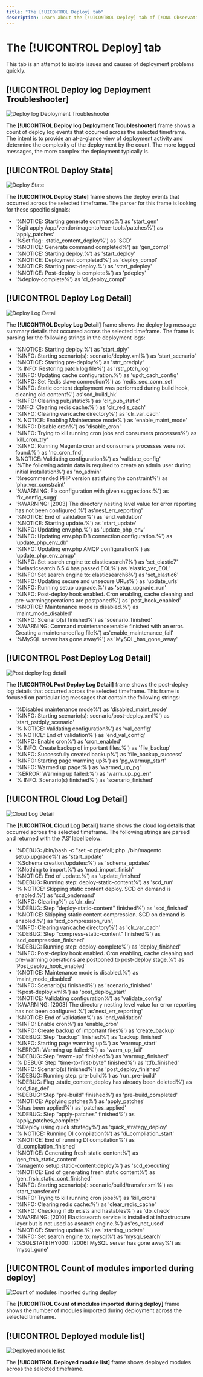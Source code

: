 ```yaml
---
title: "The [!UICONTROL Deploy] tab"
description: Learn about the [!UICONTROL Deploy] tab of [!DNL Observation for Adobe Commerce].
---
```

# The [!UICONTROL Deploy] tab

This tab is an attempt to isolate issues and causes of deployment problems quickly.

## [!UICONTROL Deploy log Deployment Troubleshooter]

![Deploy log Deployment Troubleshooter](../../assets/tools/deploy-tab-1.jpg)

The **[!UICONTROL Deploy log Deployment Troubleshooter]** frame shows a count of deploy log events that occurred across the selected timeframe. The intent is to provide an at-a-glance view of deployment activity and determine the complexity of the deployment by the count. The more logged messages, the more complex the deployment typically is.

## [!UICONTROL Deploy State]

![Deploy State](../../assets/tools/deploy-tab-2.jpg)

The **[!UICONTROL Deploy State]** frame shows the deploy events that occurred across the selected timeframe. The parser for this frame is looking for these specific signals:

* '%NOTICE: Starting generate command%') as 'start_gen'
* '%git apply /app/vendor/magento/ece-tools/patches%') as 'apply_patches'
* '%Set flag: .static_content_deploy%') as 'SCD'
* '%NOTICE: Generate command completed%') as 'gen_compl'
* '%NOTICE: Starting deploy.%') as 'start_deploy'
* '%NOTICE: Deployment completed%') as 'deploy_compl'
* '%NOTICE: Starting post-deploy.%') as 'start_pdeploy'
* '%NOTICE: Post-deploy is complete%') as 'pdeploy'
* '%deploy-complete%') as 'cl_deploy_compl'

## [!UICONTROL Deploy Log Detail]

![Deploy Log Detail](../../assets/tools/deploy-tab-3.jpg)

The **[!UICONTROL Deploy Log Detail]** frame shows the deploy log message summary details that occurred across the selected timeframe. The frame is parsing for the following strings in the deployment logs:

* ‘%NOTICE: Starting deploy.%') as 'start_dply'
* '%INFO: Starting scenario(s): scenario/deploy.xml%') as 'start_scenario'
* '%NOTICE: Starting pre-deploy%') as 'strt_predply'
* '% INFO: Restoring patch log file%') as 'rstr_ptch_log'
* '%INFO: Updating cache configuration.%') as 'updt_cach_config'
* '%INFO: Set Redis slave connection%') as 'redis_sec_conn_set'
* '%INFO: Static content deployment was performed during build hook, cleaning old
content%') as'scd_build_hk'
* '%INFO: Clearing pub/static%') as 'clr_pub_static'
* '%NFO: Clearing redis cache:%') as 'clr_redis_cach'
* '%INFO: Clearing var/cache directory%') as 'clr_var_cach'
* '% NOTICE: Enabling Maintenance mode%') as 'enable_maint_mode'
* '%INFO: Disable cron%') as 'disable_cron'
* '%INFO: Trying to kill running cron jobs and consumers processes%') as 'kill_cron_try'
* '%INFO: Running Magento cron and consumers processes were not found.%') as
'no_cron_fnd',
* %NOTICE: Validating configuration%') as 'validate_config'
* '%The following admin data is required to create an admin user during initial
installation%') as 'no_admin'
* '%recommended PHP version satisfying the constraint%') as 'php_ver_constraint'
* '%WARNING: Fix configuration with given suggestions:%') as 'fix_config_sugg'
* '%WARNING: [2003] The directory nesting level value for error reporting has not been
configured.%') as'nest_err_reporting'
* '%NOTICE: End of validation%') as 'end_validation'
* '%NOTICE: Starting update.%') as 'start_update'
* '%INFO: Updating env.php.%') as 'update_php_env'
* '%INFO: Updating env.php DB connection configuration.%') as 'update_php_env_db'
* '%INFO: Updating env.php AMQP configuration%') as 'update_php_env_amqp'
* '%INFO: Set search engine to: elasticsearch7%') as 'set_elastic7'
* '%elasticsearch 6.5.4 has passed EOL%') as 'elastic_ver_EOL'
* '%INFO: Set search engine to: elasticsearch6%') as 'set_elastic6'
* '%INFO: Updating secure and unsecure URLs%') as 'update_urls'
* '%INFO: Running setup upgrade.%') as 'setup_upgrade_run'
* '%INFO: Post-deploy hook enabled. Cron enabling, cache cleaning and pre-warmingoperations are postponed%') as 'post_hook_enabled'
* '%NOTICE: Maintenance mode is disabled.%') as 'maint_mode_disabled'
* '%INFO: Scenario(s) finished%') as 'scenario_finished'
* '%WARNING: Command maintenance:enable finished with an error. Creating a maintenanceflag file%') as'enable_maintenance_fail'
* '%MySQL server has gone away%') as 'MySQL_has_gone_away'

## [!UICONTROL Post Deploy Log Detail]

![Post deploy log detail](../../assets/tools/deploy-tab-4.jpg)

The **[!UICONTROL Post Deploy Log Detail]** frame shows the post-deploy log details that occurred across the selected timeframe. This frame is focused on particular log messages that contain the following strings:

* '%Disabled maintenance mode%') as 'disabled_maint_mode'
* '%INFO: Starting scenario(s): scenario/post-deploy.xml%') as 'start_pstdply_scenario'
* '% NOTICE: Validating configuration%') as 'val_config'
* '% NOTICE: End of validation%') as 'end_val_config'
* '%INFO: Enable cron%') as 'cron_enabled'
* '% INFO: Create backup of important files.%') as 'file_backup'
* '%INFO: Successfully created backup%') as 'file_backup_success'
* '%INFO: Starting page warming up%') as 'pg_warmup_start'
* '%INFO: Warmed up page:%') as 'warmed_up_pg'
* '%ERROR: Warming up failed:%') as 'warm_up_pg_err'
* '% INFO: Scenario(s) finished%') as 'scenario_finished'

## [!UICONTROL Cloud Log Detail]

![Cloud Log Detail](../../assets/tools/deploy-tab-5.jpg)

The **[!UICONTROL Cloud Log Detail]** frame shows the cloud log details that occurred across the selected timeframe. The following strings are parsed and returned with the ‘AS’ label below:

* '%DEBUG: /bin/bash -c "set -o pipefail; php ./bin/magento setup:upgrade%') as 'start_update'
* '%Schema creation/updates:%') as 'schema_updates'
* '%Nothing to import.%') as 'mod_import_finish'
* '%NOTICE: End of update.%') as 'update_finished'
* '%DEBUG: Running step: deploy-static-content%') as 'scd_run'
* '% NOTICE: Skipping static content deploy. SCD on demand is enabled.%') as 'scd_ondemand'
* '%INFO: Clearing%') as'clr_dirs'
* '%DEBUG: Step "deploy-static-content" finished%') as 'scd_finished'
* '%NOTICE: Skipping static content compression. SCD on demand is enabled.%') as 'scd_compression_run',
* '%INFO: Clearing var/cache directory%') as 'clr_var_cach'
* '%DEBUG: Step "compress-static-content" finished%') as 'scd_compression_finished'
* '%DEBUG: Running step: deploy-complete%') as 'deploy_finished'
* '%INFO: Post-deploy hook enabled. Cron enabling, cache cleaning and pre-warming
operations are postponed to post-deploy stage.%') as 'Post_deploy_hook_enabled'
* '%NOTICE: Maintenance mode is disabled.%') as 'maint_mode_disabled'
* '%INFO: Scenario(s) finished%') as 'scenario_finished'
* '%post-deploy.xml%') as 'post_deploy_start'
* '%NOTICE: Validating configuration%') as 'validate_config'
* '%WARNING: [2003] The directory nesting level value for error reporting has not been
configured.%') as'nest_err_reporting'
* '%NOTICE: End of validation%') as 'end_validation'
* '%INFO: Enable cron%') as 'enable_cron'
* '%INFO: Create backup of important files%') as 'create_backup'
* '%DEBUG: Step "backup" finished%') as 'backup_finished'
* '%INFO: Starting page warming up%') as 'warmup_start'
* '%ERROR: Warming up failed:%') as 'warm_up_fail'
* '%DEBUG: Step "warm-up" finished%') as 'warmup_finished'
* '% DEBUG: Step "time-to-first-byte" finished%') as 'ttfb_finished'
* '%INFO: Scenario(s) finished%') as 'post_deploy_finished'
* '%DEBUG: Running step: pre-build%') as 'run_pre-build'
* '%DEBUG: Flag .static_content_deploy has already been deleted%') as 'scd_flag_del'
* '%DEBUG: Step "pre-build" finished%') as 'pre-build_completed'
* '%NOTICE: Applying patches%') as 'apply_patches'
* '%has been applied%') as 'patches_applied'
* '%DEBUG: Step "apply-patches" finished%') as 'apply_patches_complete'
* '%Deploy using quick strategy%') as 'quick_strategy_deploy'
* '% NOTICE: Running DI compilation%') as 'di_compliation_start'
* '%NOTICE: End of running DI compilation%') as 'di_compliation_finished'
* '%NOTICE: Generating fresh static content%') as 'gen_frsh_static_content'
* '%magento setup:static-content:deploy%') as 'scd_executing'
* '%NOTICE: End of generating fresh static content%') as 'gen_frsh_static_cont_finished'
* '%INFO: Starting scenario(s): scenario/build/transfer.xml%') as 'start_transferxml'
* '%INFO: Trying to kill running cron jobs%') as 'kill_crons'
* '%INFO: Clearing redis cache:%') as 'clear_redis_cache'
* '%INFO: Checking if db exists and hastables%') as 'db_check'
* '%WARNING: [2010] Elasticsearch service is installed at infrastructure layer but is not
used as asearch engine.%') as'es_not_used'
* '%NOTICE: Starting update.%') as 'starting_update'
* '%INFO: Set search engine to: mysql%') as 'mysql_search'
* '%SQLSTATE[HY000] [2006] MySQL server has gone away%') as 'mysql_gone'

## [!UICONTROL Count of modules imported during deploy]

![Count of modules imported during deploy](../../assets/tools/deploy-tab-6.jpg)

The **[!UICONTROL Count of modules imported during deploy]** frame shows the number of modules imported during deployment across the selected timeframe. 

## [!UICONTROL Deployed module list]

![Deployed module list](../../assets/tools/deploy-tab-7.jpg)

The **[!UICONTROL Deployed module list]** frame shows deployed modules across the selected timeframe.

